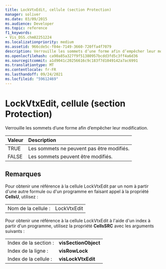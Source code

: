 ```yaml
---
title: LockVtxEdit, cellule (section Protection)
manager: soliver
ms.date: 03/09/2015
ms.audience: Developer
ms.topic: reference
f1_keywords:
- Vis_DSS.chm82251224
ms.localizationpriority: medium
ms.assetid: 966cde5c-f04e-7149-3660-720ffa4f7079
description: Verrouille les sommets d’une forme afin d’empêcher leur modification.
ms.openlocfilehash: ca90a85a327f9f51380957bcdd3fd5c3ff4a6d36
ms.sourcegitcommit: a1d9041c20256616c9c183f7d1049142a7ac6991
ms.translationtype: MT
ms.contentlocale: fr-FR
ms.lasthandoff: 09/24/2021
ms.locfileid: "59612469"
---
```

# <a name="lockvtxedit-cell-protection-section"></a>LockVtxEdit, cellule (section Protection)

Verrouille les sommets d’une forme afin d’empêcher leur modification.
  
|**Valeur**|**Description**|
|:-----|:-----|
|TRUE  <br/> |Les sommets ne peuvent pas être modifiés.  <br/> |
|FALSE  <br/> |Les sommets peuvent être modifiés.  <br/> |
   
## <a name="remarks"></a>Remarques

Pour obtenir une référence à la cellule LockVtxEdit par un nom à partir d'une autre formule ou d'un programme en faisant appel à la propriété **CellsU**, utilisez : 
  
|||
|:-----|:-----|
|Nom de la cellule :  <br/> |LockVtxEdit  <br/> |
   
Pour obtenir une référence à la cellule LockVtxEdit à l'aide d'un index à partir d'un programme, utilisez la propriété **CellsSRC** avec les arguments suivants : 
  
|||
|:-----|:-----|
|Index de la section :  <br/> |**visSectionObject** <br/> |
|Index de la ligne :  <br/> |**visRowLock** <br/> |
|Index de la cellule :  <br/> |**visLockVtxEdit** <br/> |
   

